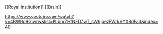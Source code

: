 [[Royal Institution]] [[Brain]] 

https://www.youtube.com/watch?v=4BWRoHGiwrw&list=PLbnrZHfNEDZwT_sW6joezEWrkVYX8dPa3&index=40






